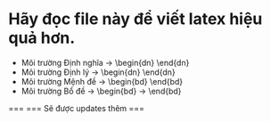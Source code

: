 Hãy đọc file này để viết latex hiệu quả hơn.
===
- Môi trường Định nghĩa -> \begin{dn} \end{dn}
- Môi trường Định lý -> \begin{dn} \end{dn}
- Môi trường Mệnh đề -> \begin{bd} \end{bd}
- Môi trường Bổ đề -> \begin{bd} -> \end{bd}

===
=== Sẽ được updates thêm ===
